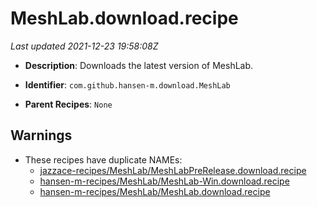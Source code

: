 # MeshLab.download.recipe

_Last updated 2021-12-23 19:58:08Z_

- **Description**: Downloads the latest version of MeshLab.

- **Identifier**: `com.github.hansen-m.download.MeshLab`

- **Parent Recipes**: `None`

## Warnings

- These recipes have duplicate NAMEs:
    - [jazzace-recipes/MeshLab/MeshLabPreRelease.download.recipe](/autopkg-dupe-tracker/jazzace-recipes/MeshLab/MeshLabPreRelease.download.recipe)
    - [hansen-m-recipes/MeshLab/MeshLab-Win.download.recipe](/autopkg-dupe-tracker/hansen-m-recipes/MeshLab/MeshLab-Win.download.recipe)
    - [hansen-m-recipes/MeshLab/MeshLab.download.recipe](/autopkg-dupe-tracker/hansen-m-recipes/MeshLab/MeshLab.download.recipe)